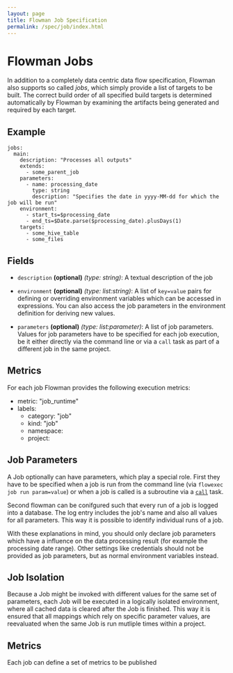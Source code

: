 ```yaml
---
layout: page
title: Flowman Job Specification
permalink: /spec/job/index.html
---
```

# Flowman Jobs

In addition to a completely data centric data flow specification, Flowman also supports so called *jobs*, which simply
provide a list of targets to be built. The correct build order of all specified build targets is determined
automatically by Flowman by examining the artifacts being generated and required by each target. 


## Example
```
jobs:
  main:
    description: "Processes all outputs"
    extends:
      - some_parent_job
    parameters:
      - name: processing_date
        type: string
        description: "Specifies the date in yyyy-MM-dd for which the job will be run"
    environment:
      - start_ts=$processing_date
      - end_ts=$Date.parse($processing_date).plusDays(1)
    targets:
      - some_hive_table
      - some_files
```

## Fields
* `description` **(optional)** *(type: string)*: 
A textual description of the job

* `environment` **(optional)** *(type: list:string)*:
A list of `key=value` pairs for defining or overriding environment variables which can be
accessed in expressions. You can also access the job parameters in the environment definition
for deriving new values.
 
* `parameters` **(optional)** *(type: list:parameter)*:
A list of job parameters. Values for job parameters have to be specified for each job
execution, be it either directly via the command line or via a `call` task as part of a
different job in the same project.
 

## Metrics

For each job Flowman provides the following execution metrics:
* metric: "job_runtime"
* labels: 
  * category: "job"
  * kind: "job"
  * namespace: 
  * project: 



## Job Parameters

A Job optionally can have parameters, which play a special role. First they have to be
specified when a job is run from the command line (via `flowexec job run param=value`) or
when a job is called is a subroutine via a [`call`](call.html) task.

Second flowman can be conifgured such that every run of a job is logged into a database. The
log entry includes the job's name and also all values for all parameters. This way it is 
possible to identify individual runs of a job.

With these explanations in mind, you should only declare job parameters which have a influence
on the data processing result (for example the processing date range). Other settings like
credentials should not be provided as job parameters, but as normal environment variables
instead.

## Job Isolation

Because a Job might be invoked with different values for the same set of parameters, each 
Job will be executed in a logically isolated environment, where all cached data is cleared
after the Job is finished. This way it is ensured that all mappings which rely on specific
parameter values, are reevaluated when the same Job is run mutliple times within a project.

## Metrics

Each job can define a set of metrics to be published
